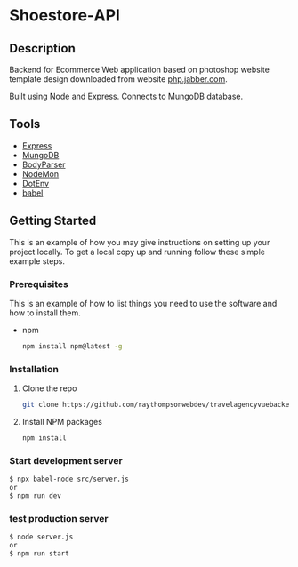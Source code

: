 # Shoestore-API

## Description

Backend for Ecommerce Web application based on photoshop website template design downloaded from website [php.jabber.com](https://www.phpjabbers.com/).

Built using Node and Express. Connects to MungoDB database.

## Tools

- [Express](https://expressjs.com/)
- [MungoDB](https://www.npmjs.com/package/mongodb)
- [BodyParser](https://www.npmjs.com/package/body-parser)
- [NodeMon](https://www.npmjs.com/package/nodemon)
- [DotEnv](https://www.npmjs.com/package/dotenv)
- [babel](https://babeljs.io/)

## Getting Started

This is an example of how you may give instructions on setting up your project locally.
To get a local copy up and running follow these simple example steps.

### Prerequisites

This is an example of how to list things you need to use the software and how to install them.

- npm
  ```sh
  npm install npm@latest -g
  ```

### Installation

1. Clone the repo
   ```sh
   git clone https://github.com/raythompsonwebdev/travelagencyvuebackend.git
   ```
2. Install NPM packages
   ```sh
   npm install
   ```

### Start development server

```sh
$ npx babel-node src/server.js
or
$ npm run dev
```

### test production server

```sh
$ node server.js
or
$ npm run start
```
